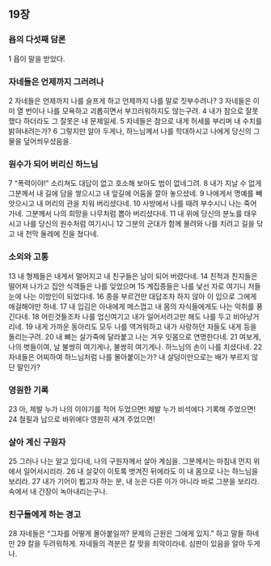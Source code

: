 ## 19장
### 욥의 다섯째 담론
1 욥이 말을 받았다.
### 자네들은 언제까지 그러려나
2 자네들은 언제까지 나를 슬프게 하고 언제까지 나를 말로 짓부수려나?
3 자네들은 이미 열 번이나 나를 모욕하고 괴롭히면서 부끄러워하지도 않는구려.
4 내가 참으로 잘못했다 하더라도 그 잘못은 내 문제일세.
5 자네들은 참으로 내게 허세를 부리며 내 수치를 밝혀내려는가?
6 그렇지만 알아 두게나, 하느님께서 나를 학대하시고 나에게 당신의 그물을 덮어씌우셨음을.
### 원수가 되어 버리신 하느님
7 “폭력이야!” 소리쳐도 대답이 없고 호소해 보아도 법이 없네그려.
8 내가 지날 수 없게 그분께서 내 길에 담을 쌓으시고 내 앞길에 어둠을 깔아 놓으셨네.
9 나에게서 명예를 빼앗으시고 내 머리의 관을 치워 버리셨다네.
10 사방에서 나를 때려 부수시니 나는 죽어 가네. 그분께서 나의 희망을 나무처럼 뽑아 버리셨다네.
11 내 위에 당신의 분노를 태우시고 나를 당신의 원수처럼 여기시니
12 그분의 군대가 함께 몰려와 나를 치려고 길을 닦고 내 천막 둘레에 진을 쳤다네.
### 소외와 고통
13 내 형제들은 내게서 멀어지고 내 친구들은 남이 되어 버렸다네.
14 친척과 친지들은 떨어져 나가고 집안 식객들은 나를 잊었으며
15 계집종들은 나를 낯선 자로 여기니 저들 눈에 나는 이방인이 되었다네.
16 종을 부르건만 대답조차 하지 않아 이 입으로 그에게 애걸해야만 하네.
17 내 입김은 아내에게 메스껍고 내 몸의 자식들에게도 나는 악취를 풍긴다네.
18 어린것들조차 나를 업신여기고 내가 일어서려고만 해도 나를 두고 비아냥거리네.
19 내게 가까운 동아리도 모두 나를 역겨워하고 내가 사랑하던 자들도 내게 등을 돌리는구려.
20 내 뼈는 살가죽에 달라붙고 나는 겨우 잇몸으로 연명한다네.
21 여보게, 나의 벗들이여, 날 불쌍히 여기게나, 불쌍히 여기게나. 하느님의 손이 나를 치셨다네.
22 자네들은 어찌하여 하느님처럼 나를 몰아붙이는가? 내 살덩이만으로는 배가 부르지 않단 말인가?
### 영원한 기록
23 아, 제발 누가 나의 이야기를 적어 두었으면! 제발 누가 비석에다 기록해 주었으면!
24 철필과 납으로 바위에다 영원히 새겨 주었으면!
### 살아 계신 구원자
25 그러나 나는 알고 있다네, 나의 구원자께서 살아 계심을. 그분께서는 마침내 먼지 위에서 일어서시리라.
26 내 살갗이 이토록 벗겨진 뒤에라도 이 내 몸으로 나는 하느님을 보리라.
27 내가 기어이 뵙고자 하는 분, 내 눈은 다른 이가 아니라 바로 그분을 보리라. 속에서 내 간장이 녹아내리는구나.
### 친구들에게 하는 경고
28 자네들은 “그자를 어떻게 몰아붙일까? 문제의 근원은 그에게 있지.” 하고 말들 하네만
29 칼을 두려워하게. 자네들의 격분은 칼 맞을 죄악이라네. 심판이 있음을 알아 두게나.
